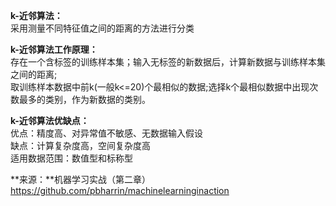 **k-近邻算法：**    
采用测量不同特征值之间的距离的方法进行分类

**k-近邻算法工作原理：**    
存在一个含标签的训练样本集；输入无标签的新数据后，计算新数据与训练样本集之间的距离;  
取训练样本数据中前k(一般k<=20)个最相似的数据;选择k个最相似数据中出现次数最多的类别，作为新数据的类别。  

**k-近邻算法优缺点：**    
优点：精度高、对异常值不敏感、无数据输入假设  
缺点：计算复杂度高，空间复杂度高  
适用数据范围：数值型和标称型    

**来源：**机器学习实战（第二章）
https://github.com/pbharrin/machinelearninginaction
